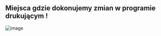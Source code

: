 ## Miejsca gdzie dokonujemy zmian w programie drukującym !

![image](https://github.com/natanielgasiorek/SAP/assets/91785152/2fe82ca3-3e13-496f-8527-f71fc7685af1)

